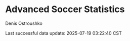 # Advanced Soccer Statistics
Denis Ostroushko

<!-- gfm -->

Last successful data update: 2025-07-19 03:22:40 CST
